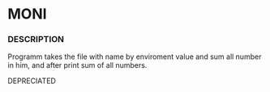 # MONI
### DESCRIPTION
Programm takes the file with name by enviroment value and sum all number in him, and after print sum of all numbers.

DEPRECIATED
